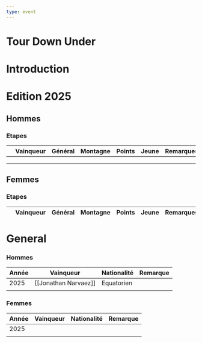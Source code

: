 ```yaml
---
type: event
---
```

# Tour Down Under

# Introduction

# Edition 2025

## Hommes

### Etapes 

|     | Vainqueur     | Général            | Montagne  | Points            | Jeune          | Remarques                                         |
| --- | ------------- | ------------------ | --------- | ----------------- | -------------- | ------------------------------------------------- |
|     |               |                    |           |                   |                |                                                   |
|     |               |                    |           |                   |                |                                                   |
|     |               |                    |           |                   |                |                                                   |
## Femmes

### Etapes

|     | Vainqueur | Général | Montagne | Points | Jeune | Remarques |
| --- | --------- | ------- | -------- | ------ | ----- | --------- |

# General

### Hommes


| Année | Vainqueur            | Nationalité | Remarque |
| ----- | -------------------- | ----------- | -------- |
| 2025  | [[Jonathan Narvaez]] | Equatorien  |          |
|       |                      |             |          |
### Femmes

| Année | Vainqueur | Nationalité | Remarque |
| ----- | --------- | ----------- | -------- |
| 2025  |           |             |          |
|       |           |             |          |
